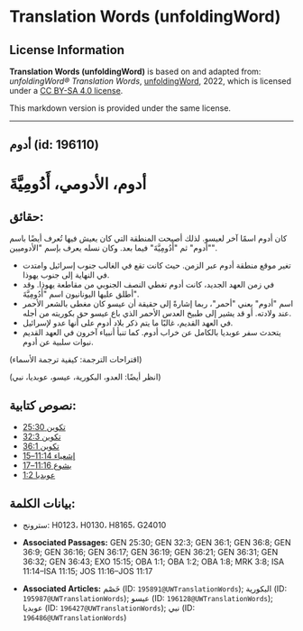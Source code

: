 # Translation Words (unfoldingWord)

## License Information

**Translation Words (unfoldingWord)** is based on and adapted from: _unfoldingWord® Translation Words_, [unfoldingWord](https://unfoldingword.org/utw), 2022, which is licensed under a [CC BY-SA 4.0 license](https://creativecommons.org/licenses/by-sa/4.0/legalcode.en).

This markdown version is provided under the same license.



--------------------------------

## أدوم (id: 196110)

أدوم، الأدومي، أَدُومِيَّةَ
===========================

حقائق:
------

كان أدوم اسمًا آخر لعيسو. لذلك أصبحت المنطقة التي كان يعيش فيها تُعرف أيضًا باسم "أدوم" ثم "أَدُومِيَّةَ" فيما بعد. وكان نسله يعرف بإسم "الأدوميين".

* تغير موقع منطقة أدوم عبر الزمن. حيث كانت تقع في الغالب جنوب إسرائيل وامتدت في النهاية إلى جنوب يهوذا.
* في زمن العهد الجديد، كانت أدوم تغطي النصف الجنوبي من مقاطعة يهوذا. وقد أطلق عليها اليونانيون اسم "أَدُومِيَّةَ".
* اسم "أدوم" يعني "أحمر"، ربما إشارةً إلى حقيقة أن عيسو كان مغطى بالشعر الأحمر عند ولادته. أو قد يشير إلى طبيخ العدس الأحمر الذي باع عيسو حق بكوريته من أجله.
* في العهد القديم، غالبًا ما يتم ذكر بلاد أدوم على أنها عدو لإسرائيل.
* يتحدث سفر عوبديا بالكامل عن خراب أدوم. كما تنبأ أنبياء آخرون في العهد القديم نبوات سلبية عن أدوم.

(اقتراحات الترجمة: كيفية ترجمة الأسماء)

(انظر أيضًا: العدو، البكورية، عيسو، عوبديا، نبي)

نصوص كتابية:
------------

* [تكوين 25:30](https://ref.ly/Gen25:30)
* [تكوين 32:3](https://ref.ly/Gen32:3)
* [تكوين 36:1](https://ref.ly/Gen36:1)
* [إشعياء 11:14–15](https://ref.ly/Isa11:14-Isa11:15)
* [يشوع 11:16–17](https://ref.ly/Josh11:16-Josh11:17)
* [عوبديا 1:2](https://ref.ly/Obad1:2)

بيانات الكلمة:
--------------

* سترونج: H0123، H0130، H8165، G24010

* **Associated Passages:** GEN 25:30; GEN 32:3; GEN 36:1; GEN 36:8; GEN 36:9; GEN 36:16; GEN 36:17; GEN 36:19; GEN 36:21; GEN 36:31; GEN 36:32; GEN 36:43; EXO 15:15; OBA 1:1; OBA 1:2; OBA 1:8; MRK 3:8; ISA 11:14–ISA 11:15; JOS 11:16–JOS 11:17
* **Associated Articles:** خَصْم (ID: `195891@UWTranslationWords`); البكورية (ID: `195987@UWTranslationWords`); عيسو (ID: `196128@UWTranslationWords`); عوبديا (ID: `196427@UWTranslationWords`); نبي (ID: `196486@UWTranslationWords`)

